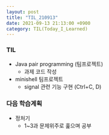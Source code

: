 ```yaml
---
layout: post
title: "TIL_210913"
date: 2021-09-13 21:13:00 +0900
category: TIL(Today_I_Learned)
---
```


### TIL
- Java pair programming (팀프로젝트)
	- 과제 코드 작성
- minishell 팀프로젝트
	- signal 관련 기능 구현 (Ctrl+C, D)


### 다음 학습계획
- 정처기
	- 1~3과 문제위주로 훑으며 공부